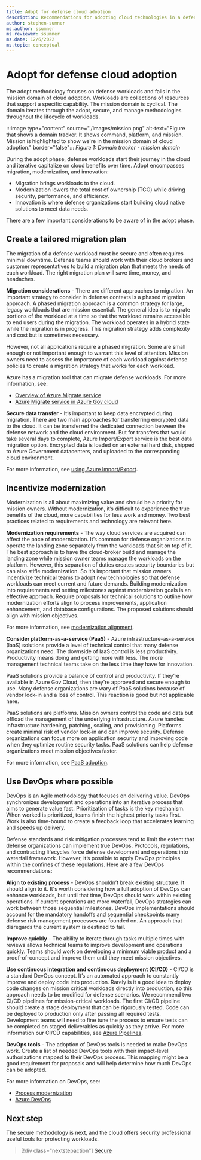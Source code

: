 ```yaml
---
title: Adopt for defense cloud adoption
description: Recommendations for adopting cloud technologies in a defense organization
author: stephen-sumner
ms.author: ssumner
ms.reviewer: ssumner
ms.date: 12/6/2022
ms.topic: conceptual
---
```

# Adopt for defense cloud adoption

The adopt methodology focuses on defense workloads and falls in the mission domain of cloud adoption. Workloads are collections of resources that support a specific capability. The mission domain is cyclical. The domain iterates through the adopt, secure, and manage methodologies throughout the lifecycle of workloads.

:::image type="content" source="./images/mission.png" alt-text="Figure that shows a domain tracker. It shows command, platform, and mission. Mission is highlighted to show we're in the mission domain of cloud adoption." border="false":::
*Figure 1: Domain tracker - mission domain*

During the adopt phase, defense workloads start their journey in the cloud and iterative capitalize on cloud benefits over time. Adopt encompasses migration, modernization, and innovation:

- Migration brings workloads to the cloud.
- Modernization lowers the total cost of ownership (TCO) while driving security, performance, and efficiency.
- Innovation is where defense organizations start building cloud native solutions to meet data needs.

There are a few important considerations to be aware of in the adopt phase.

## Create a tailored migration plan

The migration of a defense workload must be secure and often requires minimal downtime. Defense teams should work with their cloud brokers and customer representatives to build a migration plan that meets the needs of each workload. The right migration plan will save time, money, and headaches.  

**Migration considerations** - There are different approaches to migration. An important strategy to consider in defense contexts is a phased migration approach. A phased migration approach is a common strategy for large, legacy workloads that are mission essential. The general idea is to migrate portions of the workload at a time so that the workload remains accessible to end users during the migration. The workload operates in a hybrid state while the migration is in progress. This migration strategy adds complexity and cost but is sometimes necessary.

However, not all applications require a phased migration. Some are small enough or not important enough to warrant this level of attention. Mission owners need to assess the importance of each workload against defense policies to create a migration strategy that works for each workload.

Azure has a migration tool that can migrate defense workloads. For more information, see:

- [Overview of Azure Migrate service](/azure/migrate/migrate-services-overview)
- [Azure Migrate service in Azure Gov cloud](/azure/migrate/deploy-appliance-script-government)

**Secure data transfer** - It’s important to keep data encrypted during migration. There are two main approaches for transferring encrypted data to the cloud. It can be transferred the dedicated connection between the defense network and the cloud environment. But for transfers that would take several days to complete, Azure Import/Export service is the best data migration option. Encrypted data is loaded on an external hard disk, shipped to Azure Government datacenters, and uploaded to the corresponding cloud environment.

For more information, see [using Azure Import/Export](/azure/import-export/storage-import-export-service).

## Incentivize modernization

Modernization is all about maximizing value and should be a priority for mission owners. Without modernization, it’s difficult to experience the true benefits of the cloud, more capabilities for less work and money. Two best practices related to requirements and technology are relevant here.

**Modernization requirements** - The way cloud services are acquired can affect the pace of modernization. It’s common for defense organizations to operate the landing zone separately from the workloads that sit on top of it. The best approach is to have the cloud-broker build and manage the landing zone while mission owner teams manage the workloads on the platform. However, this separation of duties creates security boundaries but can also stifle modernization. So it’s important that mission owners incentivize technical teams to adopt new technologies so that defense workloads can meet current and future demands. Building modernization into requirements and setting milestones against modernization goals is an effective approach. Require proposals for technical solutions to outline how modernization efforts align to process improvements, application enhancement, and database configurations. The proposed solutions should align with mission objectives.

For more information, see [modernization alignment](../../modernize/business-alignment/index.md).

**Consider platform-as-a-service (PaaS)** - Azure infrastructure-as-a-service (IaaS) solutions provide a level of technical control that many defense organizations need. The downside of IaaS control is less productivity. Productivity means doing and getting more with less. The more management technical teams take on the less time they have for innovation.

PaaS solutions provide a balance of control and productivity. If they’re available in Azure Gov Cloud, then they're approved and secure enough to use. Many defense organizations are wary of PaaS solutions because of vendor lock-in and a loss of control. This reaction is good but not applicable here.

PaaS solutions are platforms. Mission owners control the code and data but offload the management of the underlying infrastructure. Azure handles infrastructure hardening, patching, scaling, and provisioning. Platforms create minimal risk of vendor lock-in and can improve security. Defense organizations can focus more on application security and improving code when they optimize routine security tasks. PaaS solutions can help defense organizations meet mission objectives faster.

For more information, see [PaaS adoption](../../modernize/modernize-strategies/index.md).

## Use DevOps where possible

DevOps is an Agile methodology that focuses on delivering value. DevOps synchronizes development and operations into an iterative process that aims to generate value fast. Prioritization of tasks is the key mechanism. When worked is prioritized, teams finish the highest priority tasks first. Work is also time-bound to create a feedback loop that accelerates learning and speeds up delivery.

Defense standards and risk mitigation processes tend to limit the extent that defense organizations can implement true DevOps. Protocols, regulations, and contracting lifecycles force defense development and operations into waterfall framework. However, it’s possible to apply DevOps principles within the confines of these regulations. Here are a few DevOps recommendations:

**Align to existing process** - DevOps shouldn’t break existing structure. It should align to it. It's worth considering how a full adoption of DevOps can enhance workloads, but until that time, DevOps should work within existing operations. If current operations are more waterfall, DevOps strategies can work between those sequential milestones. DevOps implementations should account for the mandatory handoffs and sequential checkpoints many defense risk management processes are founded on. An approach that disregards the current system is destined to fail.

**Improve quickly** - The ability to iterate through tasks multiple times with reviews allows technical teams to improve development and operations quickly. Teams should work on developing a minimum viable product and a proof-of-concept and improve them until they meet mission objectives.

**Use continuous integration and continuous deployment (CI/CD)** - CI/CD is a standard DevOps concept. It’s an automated approach to constantly improve and deploy code into production. Rarely is it a good idea to deploy code changes on mission critical workloads directly into production, so this approach needs to be modified for defense scenarios. We recommend two CI/CD pipelines for mission-critical workloads. The first CI/CD pipeline should create a stage deployment that can be rigorously tested. Code can be deployed to production only after passing all required tests. Development teams will need to fine tune the process to ensure tests can be completed on staged deliverables as quickly as they arrive. For more information our CI/CD capabilities, see [Azure Pipelines](/azure/devops/pipelines/get-started/what-is-azure-pipelines).

**DevOps tools** - The adoption of DevOps tools is needed to make DevOps work. Create a list of needed DevOps tools with their impact-level authorizations mapped to their DevOps process. This mapping might be a good requirement for proposals and will help determine how much DevOps can be adopted.

For more information on DevOps, see:

- [Process modernization](../../modernize/modernize-strategies/process-modernization.md)
- [Azure DevOps](/azure/devops/)

## Next step

The secure methodology is next, and the cloud offers security professional useful tools for protecting workloads.

> [!div class="nextstepaction"]
> [Secure](secure.md)
